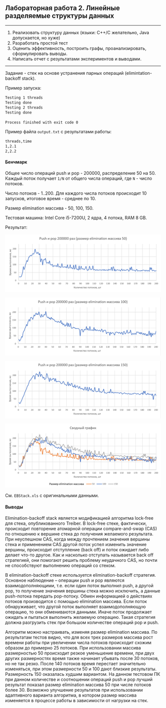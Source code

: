 ## Лабораторная работа 2. Линейные разделяемые структуры данных

---

1. Реализовать структуру данных (языки: C++/C желательно, Java допускается, но хуже)
2. Разработать простой тест
3. Оценить эффективность, построить графы, проанализировать, сформулировать выводы.
4. Написать отчет с результатами экспериментов и выводами.

---

Задание - стек на основе устранения парных операций (elimintation-backoff stack).

Пример запуска:

```
Testing 1 threads
Testing done
Testing 2 threads
Testing done

Process finished with exit code 0
```

Пример файла `output.txt` с результатами работы:
```
threads,time
1,2.1
2,2.2
```

#### Бенчмарк

Общее число операций push и pop - 200000, распределение 50 на 50. Каждый поток получает `1/N` от общего числа операций, где `N` - число потоков.

Число потоков - 1..200. Для каждого числа потоков происходит 10 запусков, итоговое время - среднее по 10.

Размер elimination массива - 50, 100, 150.

Тестовая машина: Intel Core i5-7200U, 2 ядра, 4 потока, RAM 8 GB.

Результат:

![img_1.png](benchmark/push_and_pop50.png)

![img_2.png](benchmark/push_and_pop100.png)

![img_3.png](benchmark/push_and_pop150.png)

![img_4.png](benchmark/push_and_pop_all.png)

См. `EBStack.xls` с оригинальными данными.

#### Выводы

Elimination-backoff stack является модификацией алгоритма lock-free для стека, опубликованного Treiber. В lock-free стеке, фактически, происходит повторение атомарной операции compare-and-swap (CAS) по отношению к вершине стека до получения желаемого результата. При неуспешном CAS, когда между прочтением значения вершины стека и применением CAS другой поток успел изменить значение вершины, происходит отступление (back off) и поток ожидает либо делает что-то другое. Как и насколько отступать называется back off стратегией, они помогают решить проблему неудачного CAS, но почти не способствуют выполнению операций со стеком.

В elimination-backoff стеке используется elimination-backoff стратегия. Основное наблюдение – операции push и pop являются взаимодополняющими, т.е. если один поток выполнил push, а другой pop, то получение значения вершины стека можно исключить, а данные push-потока передать pop-потоку. Обмен информацией о действиях потоков производится с помощью elimination массива. Если поток обнаруживает, что другой поток выполняет взаимодополняющую операцию, то они обмениваются данными. Иначе поток продолжает ожидать и пытаться выполнить желаемую операцию. Такая стратегия должна разгрузить стек при большом количестве операций pop и push.

Алгоритм можно настраивать, изменяя размер elimination массива. По результатам тестов видно, что для всех трех размеров массива рост времени работы при увеличении числа потоков происходит схожим образом до примерно 25 потоков. При использовании массива размерностью 50 происходит резкое уменьшение времени, при двух других размерностях время также начинает убывать после 30 потоков, но не так резко. После 140 потоков время перестает значительно изменяться, при этом размерности 50 и 100 дают близкие результаты. Размерность 150 оказалась худшим вариантом. На данном тестовом ПК при данном количестве и соотношении операций push и pop лучший результат показал размер elimination массива 50 при числе потоков более 30. Возможно улучшение результатов при использовании адаптивного варианта алгоритма, в котором размер массива изменяется в процессе работы в зависимости от нагрузки на стек.